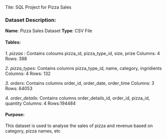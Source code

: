 Tite: SQL Project for Pizza Sales
### Dataset Description:
**Name**: Pizza Sales Dataset 
**Type**: CSV File

#### Tables:
*1*. *pizzas* : Contains coloums pizza_id, pizza_type_id, size, prize
              Columns: 4
              Rows: 388
              
*2*. *pizza_types*: Contains columns pizza_type_id, name, category, ingridients
                  Columns: 4
                  Rows: 132
                  
*3*. *orders*: Contains columns order_id, order_date, order_time
              Columns: 3
              Rows: 64053
              
*4*. *order_details*: Contains columns order_details_id, order_id, pizza_id, quantity
                    Columns: 4
                    Rows:194484

#### Purpose:
This dataset is used to analyse the sales of pizza and revenue based on category, pizza names, etc 

